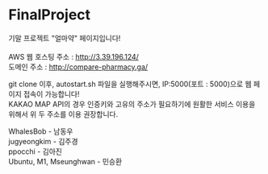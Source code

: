 # FinalProject

기말 프로젝트 "얼마약" 페이지입니다!
<br><br>
AWS 웹 호스팅 주소 : http://3.39.196.124/ <br>
도메인 주소 : http://compare-pharmacy.ga/

git clone 이후, autostart.sh 파일을 실행해주시면, IP:5000(포트 : 5000)으로 웹 페이지 접속이 가능합니다!<br>
KAKAO MAP API의 경우 인증키와 고유의 주소가 필요하기에 원활한 서비스 이용을 위해서 위 두 주소를 이용 권장합니다.

WhalesBob - 남동우<br>
jugyeongkim - 김주경<br>
ppocchi - 김아진<br>
Ubuntu, M1, Mseunghwan - 민승환

